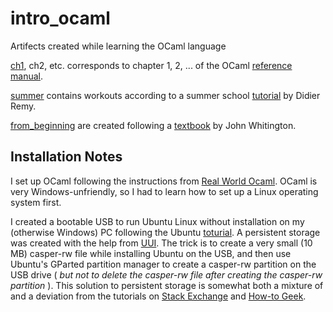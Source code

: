 # intro_ocaml
Artifects created while learning the OCaml language

[ch1](ch1), ch2, etc. corresponds to chapter 1, 2, ... of the OCaml [reference manual](http://caml.inria.fr/pub/docs/manual-ocaml/).

[summer](summer) contains workouts according to a summer school [tutorial](http://caml.inria.fr/pub/docs/u3-ocaml/index.html) by Didier Remy. 

[from_beginning](from_beginning) are created following a [textbook](http://ocaml-book.com/) by John Whitington.

## Installation Notes

I set up OCaml following the instructions from [Real World Ocaml](http://dev.realworldocaml.org/install.html). OCaml is very Windows-unfriendly, so I had to learn how to set up a Linux operating system first.  

I created a bootable USB to run Ubuntu Linux without installation on my (otherwise Windows) PC following the Ubuntu [toturial](https://ubuntu.com/tutorials/tutorial-create-a-usb-stick-on-ubuntu#1-overview). A persistent storage was created with the help from [UUI](https://www.pendrivelinux.com/universal-usb-installer-easy-as-1-2-3). The trick is to create a very small (10 MB) casper-rw file while installing Ubuntu on the USB, and then use Ubuntu's GParted partition manager to create a casper-rw partition on the USB drive ( _but not to delete the casper-rw file after creating the casper-rw partition_ ). This solution to persistent storage is somewhat both a mixture of and a deviation from the tutorials on [Stack Exchange](https://askubuntu.com/questions/397481/how-to-make-a-persistent-live-ubuntu-usb-with-more-than-4gb) and [How-to Geek](https://www.howtogeek.com/howto/14912/create-a-persistent-bootable-ubuntu-usb-flash-drive/).
